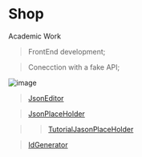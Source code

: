 # Shop
Academic Work

> FrontEnd development;


> Conecction with a fake API;

![image](https://github.com/joao9983/Shop/assets/72822834/a235ec13-332b-40b7-aa06-31e3a3d294a9)


> [JsonEditor](https://jsoneditoronline.org/#left=local.yocafe&right=local.ponede)

> [JsonPlaceHolder](https://jsonplaceholder.typicode.com/) 

>>[TutorialJasonPlaceHolder](https://youtu.be/ID_JjpbZrmU)

> [IdGenerator](https://www.uuidgenerator.net/version1)







